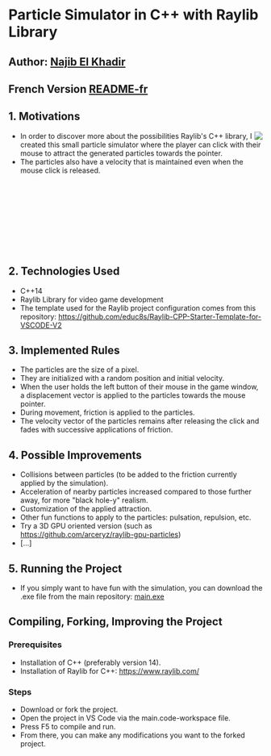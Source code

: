 # Particle Simulator in C++ with Raylib Library

## Author: [Najib El Khadir](https://github.com/NajibXY)
## French Version [README-fr](https://github.com/NajibXY/Particle-Gaggle-using-CPP-and-Raylib/blob/master/README-fr.md)

## 1. Motivations

<img align="right" src="https://github.com/NajibXY/Particle-Gaggle-using-CPP-and-Raylib/blob/master/assets/particles.gif">

- In order to discover more about the possibilities Raylib's C++ library, I created this small particle simulator where the player can click with their mouse to attract the generated particles towards the pointer.
- The particles also have a velocity that is maintained even when the mouse click is released.

</br> </br></br> </br></br> </br> </br> </br>
## 2. Technologies Used

- C++14
- Raylib Library for video game development
- The template used for the Raylib project configuration comes from this repository: https://github.com/educ8s/Raylib-CPP-Starter-Template-for-VSCODE-V2

## 3. Implemented Rules

- The particles are the size of a pixel.
- They are initialized with a random position and initial velocity.
- When the user holds the left button of their mouse in the game window, a displacement vector is applied to the particles towards the mouse pointer.
- During movement, friction is applied to the particles.
- The velocity vector of the particles remains after releasing the click and fades with successive applications of friction.
  
## 4. Possible Improvements

- Collisions between particles (to be added to the friction currently applied by the simulation).
- Acceleration of nearby particles increased compared to those further away, for more "black hole-y" realism.
- Customization of the applied attraction.
- Other fun functions to apply to the particles: pulsation, repulsion, etc.
- Try a 3D GPU oriented version (such as https://github.com/arceryz/raylib-gpu-particles)
- [...]   

## 5. Running the Project

- If you simply want to have fun with the simulation, you can download the .exe file from the main repository: [main.exe](https://github.com/NajibXY/Particle-Gaggle-using-CPP-and-Raylib/blob/master/main.exe)

## Compiling, Forking, Improving the Project

### Prerequisites

- Installation of C++ (preferably version 14).
- Installation of Raylib for C++: https://www.raylib.com/

### Steps

- Download or fork the project.
- Open the project in VS Code via the main.code-workspace file.
- Press F5 to compile and run.
- From there, you can make any modifications you want to the forked project.

